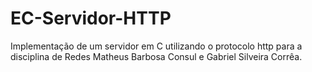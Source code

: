 # EC-Servidor-HTTP
Implementação de um servidor em C utilizando o protocolo http para a disciplina de Redes
Matheus Barbosa Consul e Gabriel Silveira Corrêa.
